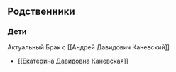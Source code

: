 ## Родственники
### Дети
Актуальный Брак с [[Андрей Давидович Каневский]]
- [[Екатерина Давидовна Каневская]]